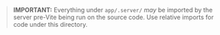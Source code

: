 > **IMPORTANT:** Everything under `app/.server/` _may_ be imported by the server pre-Vite
> being run on the source code. Use relative imports for code under this directory.
